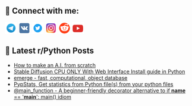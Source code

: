 ## 🔎 Connect with me:
[<img src="https://github.com/bullbesh/bullbesh/blob/main/images/Telegram.png" width="32" height="32" />](https://t.me/bullbesh)
[<img src="https://github.com/bullbesh/bullbesh/blob/main/images/VK.png" width="32" height="32" />](https://vk.com/bullbesh)
[<img src="https://github.com/bullbesh/bullbesh/blob/main/images/Twitter.png" width="32" height="32" />](https://twitter.com/bullbesh1)
[<img src="https://github.com/bullbesh/bullbesh/blob/main/images/Instagram.png" width="32" height="32" />](https://www.instagram.com/bullbesh)
[<img src="https://github.com/bullbesh/bullbesh/blob/main/images/Reddit.png" width="32" height="32" />](https://www.reddit.com/user/bullbesh)
[<img src="https://github.com/bullbesh/bullbesh/blob/main/images/YouTube.png" width="32" height="32" />](https://www.youtube.com/channel/UCtfjRs6uzgq5mfm8S06WTcg)

## 📕 Latest r/Python Posts
<!-- BLOG-POST-LIST:START -->
- [How to make an A.I. from scratch](https://www.reddit.com/r/Python/comments/x2nbm1/how_to_make_an_ai_from_scratch/)
- [Stable Diffusion CPU ONLY With Web Interface Install guide in Python](https://www.reddit.com/r/Python/comments/x2kuqn/stable_diffusion_cpu_only_with_web_interface/)
- [emerge - fast, computational, object database](https://www.reddit.com/r/Python/comments/x2jrnb/emerge_fast_computational_object_database/)
- [PypStats, Get statistics from Python file&lpar;s&rpar; from your python files](https://www.reddit.com/r/Python/comments/x2hwsz/pypstats_get_statistics_from_python_files_from/)
- [@main_function - A beginner-friendly decorator alternative to if __name__ == &#39;__main__&#39;: main&lpar;&rpar; idiom](https://www.reddit.com/r/Python/comments/x2hd7r/main_function_a_beginnerfriendly_decorator/)
<!-- BLOG-POST-LIST:END -->
